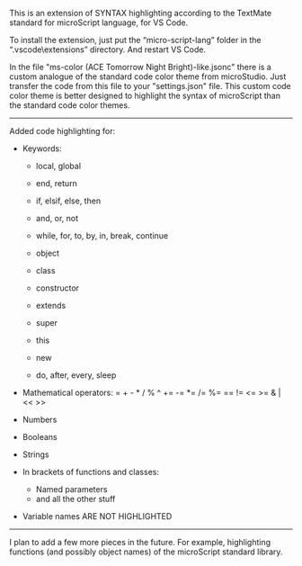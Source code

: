 This is an extension of SYNTAX highlighting according to the TextMate standard for microScript language, for VS Code.

To install the extension, just put the “micro-script-lang” folder in the “.vscode\extensions” directory. And restart VS Code.

In the file "ms-color (ACE Tomorrow Night Bright)-like.jsonc" there is a custom analogue of the standard code color theme from microStudio. Just transfer the code from this file to your "settings.json" file. This custom code color theme is better designed to highlight the syntax of microScript than the standard code color themes.

---

Added code highlighting for:

- Keywords:
  - local, global
  - end, return
  - if, elsif, else, then
  - and, or, not
  - while, for, to, by, in, break, continue
  
  - object
  - class
  - constructor
  - extends
  - super
  - this
  - new
  
  - do, after, every, sleep

- Mathematical operators:
= + - * / % ^
+= -= *= /= %=
== != <= >=
& | << >>

- Numbers
- Booleans
- Strings

- In brackets of functions and classes:
  - Named parameters
  - and all the other stuff

- Variable names ARE NOT HIGHLIGHTED

---

I plan to add a few more pieces in the future. For example, highlighting functions (and possibly object names) of the microScript standard library.








